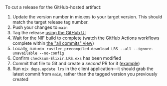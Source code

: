 To cut a release for the GitHub-hosted artifact:

1. Update the version number in mix.exs to your target version. This should
   match the target release tag number.
2. Push your changes to `main`
3. Tag the release [using the GitHub UI](https://github.com/Jump-App/lrs/releases)
4. Wait for the NIF build to complete (watch the GitHub Actions workflows complete within [the "all commits" view](https://github.com/Jump-App/lrs/commits/main/))
5. Locally, run `mix rustler_precompiled.download LRS --all --ignore-unavailable --no-config`
6. Confirm `checksum-Elixir.LRS.exs` has been modified
7. Commit that file to Git and create a _second_ PR for it ([example](https://github.com/Jump-App/lrs/pull/7))
8. Run `mix deps.update lrs` in the client application—it should grab the latest commit from `main`, rather than the tagged version you previously created
